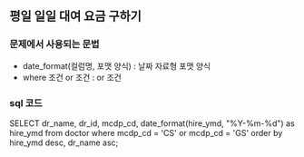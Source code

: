 ## 평일 일일 대여 요금 구하기

### 문제에서 사용되는 문법
- date_format(컬럼명, 포맷 양식) : 날짜 자료형 포맷 양식
- where 조건 or 조건 : or 조건

### sql 코드

SELECT dr_name, dr_id, mcdp_cd, date_format(hire_ymd, "%Y-%m-%d") as hire_ymd from doctor
where mcdp_cd = 'CS' or mcdp_cd = 'GS'
order by hire_ymd desc, dr_name asc;